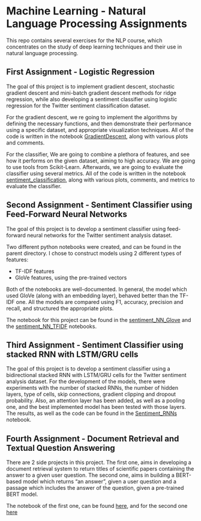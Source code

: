 # Machine Learning - Natural Language Processing Assignments

This repo contains several exercises for the NLP course, which  concentrates on the study of deep learning techniques and their use in natural language processing. 

## First Assignment - Logistic Regression

The goal of this project is to implement gradient descent, stochastic gradient descent and mini-batch gradient descent methods for ridge regression, while also developing a sentiment classifier using logistic regression for the Twitter sentiment classification dataset.

For the gradient descent, we re going to implement the algorithms by defining the necessary functions, and then demonstrate their performance
using a specific dataset, and appropriate visualization techniques. All of the code is written in the notebook [GradientDescent](hw1/GradientDescent.ipynb), along with various
plots and comments.

For the classifier, We are going to combine a plethora of features, and see how it performs on the given dataset, aiming to high accuracy. We are going to use tools from Scikit-Learn. Afterwards, we are going to evaluate the classifier using several metrics. All of the code is written in the notebook [sentiment_classification](hw1/sentiment_classification.ipynb), along with various plots, comments, and metrics to evaluate the classifier.

## Second Assignment - Sentiment Classifier using Feed-Forward Neural Networks

The goal of this project is to develop a sentiment classifier using feed-forward neural networks for the Twitter sentiment analysis dataset. 

Two different python notebooks were created, and can be found in the parent directory. I chose to construct models using 2 different types of features:

 - TF-IDF features
 - GloVe features, using the pre-trained vectors
  
Both of the notebooks are well-documented. In general, the model which used GloVe (along with an embedding layer), behaved better than the TF-IDF one. All the models are compared using F1, accuracy, precision and recall, and structured the appropriate plots.

The notebook for this project can be found in the [sentiment_NN_Glove](hw2/Sentiment_NNs_GloVe.ipynb) and the [sentiment_NN_TFIDF](hw2/Sentiment_NNs_TFIDF.ipynb) notebooks.

## Third Assignment - Sentiment Classifier using stacked RNN with LSTM/GRU cells

The goal of this project is to develop a sentiment classifier using a bidirectional stacked RNN with LSTM/GRU cells for the Twitter sentiment analysis dataset. For the development of the models, there were experiments with the number of stacked RNNs, the number of hidden layers, type of cells, skip connections, gradient clipping and dropout probability. Also, an attention layer has been added, as well as a pooling one, and the best implemented model has been tested with those layers. The results, as well as the code can be found in the [Sentiment_RNNs](hw3/Sentiment_RNN.ipynb) notebook.

## Fourth Assignment - Document Retrieval and Textual Question Answering

There are 2 side projects in this project. The first one, aims in developing a document retrieval system to return titles of scientific
papers containing the answer to a given user question. The second one, aims in building a BERT-based model which returns “an answer”, given a user question and a passage which includes the answer of the question, given a pre-trained BERT model.

The notebook of the first one, can be found [here](hw4/Information_Retireval.ipynb), and for the second one [here](/hw4/Textual_QA.ipynb)